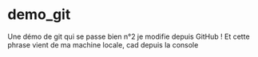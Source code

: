 ﻿# demo_git
Une démo de git qui se passe bien n°2
je modifie depuis GitHub !
Et cette phrase vient de ma machine locale, cad depuis la console